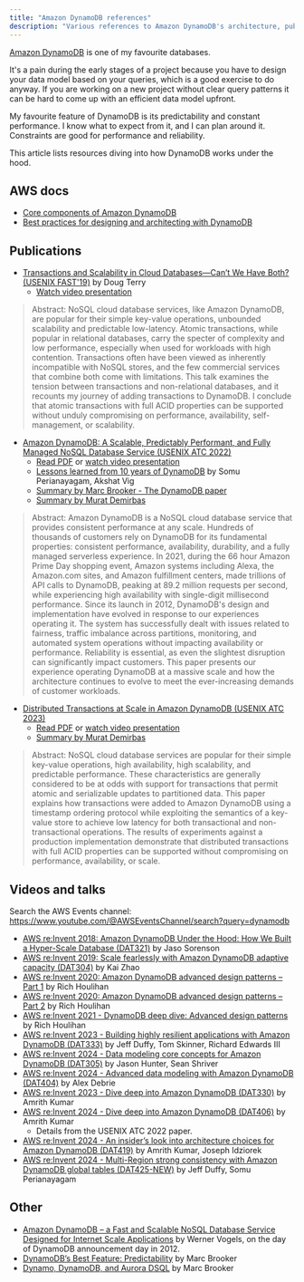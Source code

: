 ```yaml
---
title: "Amazon DynamoDB references"
description: "Various references to Amazon DynamoDB's architecture, publications, articles, videos."
---
```


[Amazon DynamoDB](https://aws.amazon.com/dynamodb/) is one of my favourite databases.

It's a pain during the early stages of a project because you have to design your data model based on your queries, which is a good exercise to do anyway.
If you are working on a new project without clear query patterns it can be hard to come up with an efficient data model upfront.

My favourite feature of DynamoDB is its predictability and constant performance.
I know what to expect from it, and I can plan around it.
Constraints are good for performance and reliability.

This article lists resources diving into how DynamoDB works under the hood.

## AWS docs

- [Core components of Amazon DynamoDB](https://docs.aws.amazon.com/amazondynamodb/latest/developerguide/HowItWorks.CoreComponents.html)
- [Best practices for designing and architecting with DynamoDB](https://docs.aws.amazon.com/amazondynamodb/latest/developerguide/best-practices.html)

## Publications

- [Transactions and Scalability in Cloud Databases—Can’t We Have Both? (USENIX FAST'19)](https://www.usenix.org/conference/fast19/presentation/terry) by Doug Terry
	- [Watch video presentation](https://www.youtube.com/watch?v=CK6h48zOY9k&embeds_referring_euri=https%3A%2F%2Fwww.usenix.org%2F)

> Abstract: NoSQL cloud database services, like Amazon DynamoDB, are popular for their simple key-value operations, unbounded scalability and predictable low-latency. Atomic transactions, while popular in relational databases, carry the specter of complexity and low performance, especially when used for workloads with high contention. Transactions often have been viewed as inherently incompatible with NoSQL stores, and the few commercial services that combine both come with limitations. This talk examines the tension between transactions and non-relational databases, and it recounts my journey of adding transactions to DynamoDB. I conclude that atomic transactions with full ACID properties can be supported without unduly compromising on performance, availability, self-management, or scalability.

- [Amazon DynamoDB: A Scalable, Predictably Performant, and Fully Managed NoSQL Database Service (USENIX ATC 2022)](https://www.usenix.org/conference/atc22/presentation/elhemali)
	- [Read PDF](https://www.usenix.org/system/files/atc22-elhemali.pdf) or [watch video presentation](https://www.youtube.com/watch?v=9AkgiEJ_dA4&embeds_referring_euri=https%3A%2F%2Fwww.usenix.org%2F)
	- [Lessons learned from 10 years of DynamoDB](https://www.amazon.science/blog/lessons-learned-from-10-years-of-dynamodb) by Somu Perianayagam, Akshat Vig
	- [Summary by Marc Brooker - The DynamoDB paper](https://brooker.co.za/blog/2022/07/12/dynamodb.html)
	- [Summary by Murat Demirbas](https://muratbuffalo.blogspot.com/2022/07/amazon-dynamodb-scalable-predictably.html)

> Abstract: Amazon DynamoDB is a NoSQL cloud database service that provides consistent performance at any scale. Hundreds of thousands of customers rely on DynamoDB for its fundamental properties: consistent performance, availability, durability, and a fully managed serverless experience. In 2021, during the 66 hour Amazon Prime Day shopping event, Amazon systems including Alexa, the Amazon.com sites, and Amazon fulfillment centers, made trillions of API calls to DynamoDB, peaking at 89.2 million requests per second, while experiencing high availability with single-digit millisecond performance. Since its launch in 2012, DynamoDB's design and implementation have evolved in response to our experiences operating it. The system has successfully dealt with issues related to fairness, traffic imbalance across partitions, monitoring, and automated system operations without impacting availability or performance. Reliability is essential, as even the slightest disruption can significantly impact customers. This paper presents our experience operating DynamoDB at a massive scale and how the architecture continues to evolve to meet the ever-increasing demands of customer workloads.

- [Distributed Transactions at Scale in Amazon DynamoDB (USENIX ATC 2023)](https://www.usenix.org/conference/atc23/presentation/idziorek)
	- [Read PDF](https://www.usenix.org/system/files/atc23-idziorek.pdf) or [watch video presentation](https://www.youtube.com/watch?v=3OpEIMR-ml0&embeds_referring_euri=https%3A%2F%2Fwww.usenix.org%2F)
	- [Summary by Murat Demirbas](https://muratbuffalo.blogspot.com/2023/08/distributed-transactions-at-scale-in.html)

> Abstract: NoSQL cloud database services are popular for their simple key-value operations, high availability, high scalability, and predictable performance. These characteristics are generally considered to be at odds with support for transactions that permit atomic and serializable updates to partitioned data. This paper explains how transactions were added to Amazon DynamoDB using a timestamp ordering protocol while exploiting the semantics of a key-value store to achieve low latency for both transactional and non-transactional operations. The results of experiments against a production implementation demonstrate that distributed transactions with full ACID properties can be supported without compromising on performance, availability, or scale.

## Videos and talks

Search the AWS Events channel: https://www.youtube.com/@AWSEventsChannel/search?query=dynamodb

- [AWS re:Invent 2018: Amazon DynamoDB Under the Hood: How We Built a Hyper-Scale Database (DAT321)](https://www.youtube.com/watch?v=yvBR71D0nAQ) by Jaso Sorenson
- [AWS re:Invent 2019: Scale fearlessly with Amazon DynamoDB adaptive capacity (DAT304)](https://www.youtube.com/watch?v=zUsJK5pe_A0) by Kai Zhao
- [AWS re:Invent 2020: Amazon DynamoDB advanced design patterns – Part 1](https://www.youtube.com/watch?v=MF9a1UNOAQo) by Rich Houlihan
- [AWS re:Invent 2020: Amazon DynamoDB advanced design patterns – Part 2](https://www.youtube.com/watch?v=_KNrRdWD25M) by Rich Houlihan
- [AWS re:Invent 2021 - DynamoDB deep dive: Advanced design patterns](https://www.youtube.com/watch?v=xfxBhvGpoa0) by Rich Houlihan
- [AWS re:Invent 2023 - Building highly resilient applications with Amazon DynamoDB (DAT333)](https://www.youtube.com/watch?v=ZrFb4PMNGjM) by Jeff Duffy, Tom Skinner, Richard Edwards III
- [AWS re:Invent 2024 - Data modeling core concepts for Amazon DynamoDB (DAT305)](https://www.youtube.com/watch?v=cyge2Lx4Jvw) by Jason Hunter, Sean Shriver
- [AWS re:Invent 2024 - Advanced data modeling with Amazon DynamoDB (DAT404)](https://www.youtube.com/watch?v=hjqrDqVaiw0) by Alex Debrie
- [AWS re:Invent 2023 - Dive deep into Amazon DynamoDB (DAT330)](https://www.youtube.com/watch?v=ld-xoehkJuU) by Amrith Kumar
- [AWS re:Invent 2024 - Dive deep into Amazon DynamoDB (DAT406)](https://www.youtube.com/watch?v=Qzs8mU5dgx4) by Amrith Kumar
	- Details from the USENIX ATC 2022 paper.
- [AWS re:Invent 2024 - An insider’s look into architecture choices for Amazon DynamoDB (DAT419)](https://www.youtube.com/watch?v=csvPepC6tKk) by Amrith Kumar, Joseph Idziorek
- [AWS re:Invent 2024 - Multi-Region strong consistency with Amazon DynamoDB global tables (DAT425-NEW)](https://www.youtube.com/watch?v=R-nTs8ZD8mA) by Jeff Duffy, Somu Perianayagam 

## Other

- [Amazon DynamoDB – a Fast and Scalable NoSQL Database Service Designed for Internet Scale Applications](https://www.allthingsdistributed.com/2012/01/amazon-dynamodb.html) by Werner Vogels, on the day of DynamoDB announcement day in 2012.
- [DynamoDB’s Best Feature: Predictability](https://brooker.co.za/blog/2022/01/19/predictability.html) by Marc Brooker
- [Dynamo, DynamoDB, and Aurora DSQL](https://brooker.co.za/blog/2025/08/15/dynamo-dynamodb-dsql.html) by Marc Brooker
